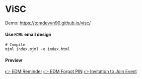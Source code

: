 # ViSC

Demo: https://tomdevvn90.github.io/visc/


#### Use `MJML` email design
```
# Compile
mjml index.mjml -o index.html
```

####  Preview
[👉 EDM Reminder](https://tomdevvn90.github.io/visc/emd-reminder.html)
[👉 EDM Forgot PIN](https://tomdevvn90.github.io/visc/forgot-pin.html)
[👉 Invitation to Join Event](https://tomdevvn90.github.io/visc/)